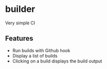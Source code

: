 # builder

Very simple CI

## Features
  * Run builds with Github hook
  * Display a list of builds
  * Clicking on a build displays the build output
